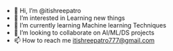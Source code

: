 - 👋 Hi, I’m @itishreepatro
- 👀 I’m interested in Learning new things
- 🌱 I’m currently learning Machine learning Techniques
- 💞️ I’m looking to collaborate on AI/ML/DS projects
- 📫 How to reach me itishreepatro777@gmail.com

<!---
itishreepatro/itishreepatro is a ✨ special ✨ repository because its `README.md` (this file) appears on your GitHub profile.
You can click the Preview link to take a look at your changes.
--->
